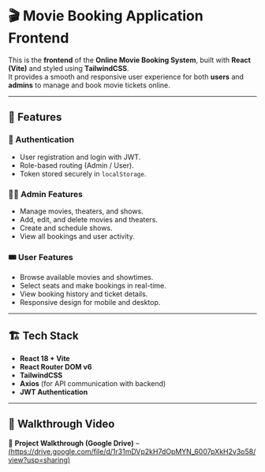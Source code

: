 # 🎬 Movie Booking Application Frontend

This is the **frontend** of the **Online Movie Booking System**, built with **React (Vite)** and styled using **TailwindCSS**.  
It provides a smooth and responsive user experience for both **users** and **admins** to manage and book movie tickets online.

---

## 🚀 Features

### 👤 Authentication
- User registration and login with JWT.
- Role-based routing (Admin / User).
- Token stored securely in `localStorage`.

### 🧑‍💼 Admin Features
- Manage movies, theaters, and shows.
- Add, edit, and delete movies and theaters.
- Create and schedule shows.
- View all bookings and user activity.

### 🎟️ User Features
- Browse available movies and showtimes.
- Select seats and make bookings in real-time.
- View booking history and ticket details.
- Responsive design for mobile and desktop.

---

## 🏗 Tech Stack

- **React 18 + Vite**  
- **React Router DOM v6**  
- **TailwindCSS**  
- **Axios** (for API communication with backend)  
- **JWT Authentication**

---

## 🎥 Walkthrough Video

🔗 **Project Walkthrough (Google Drive)** – [(https://drive.google.com/file/d/1r31mDVp2kH7dOpMYN_6007pXkH2v3o58/view?usp=sharing)](#)

